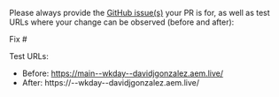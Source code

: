 Please always provide the [GitHub issue(s)](../issues) your PR is for, as well as test URLs where your change can be observed (before and after):

Fix #<gh-issue-id>

Test URLs:
- Before: https://main--wkday--davidjgonzalez.aem.live/
- After: https://<branch>--wkday--davidjgonzalez.aem.live/
